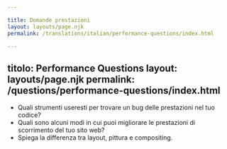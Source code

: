 ```yaml
---

title: Domande prestazioni
layout: layouts/page.njk
permalink: /translations/italian/performance-questions/index.html

---
```


## titolo: Performance Questions&#xA;layout: layouts/page.njk&#xA;permalink: /questions/performance-questions/index.html

*   Quali strumenti useresti per trovare un bug delle prestazioni nel tuo codice?
*   Quali sono alcuni modi in cui puoi migliorare le prestazioni di scorrimento del tuo sito web?
*   Spiega la differenza tra layout, pittura e compositing.
